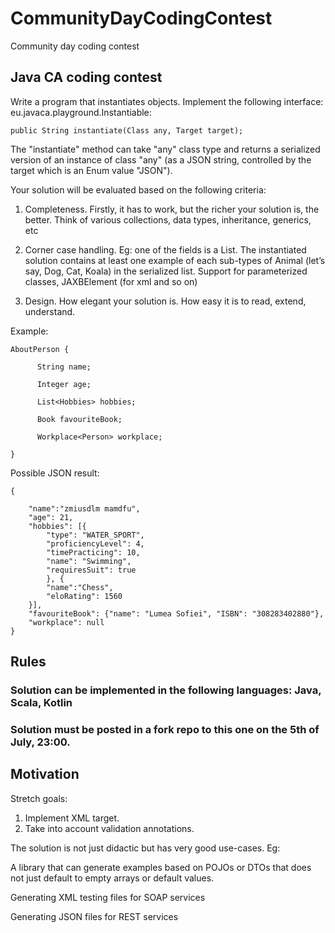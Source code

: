 # CommunityDayCodingContest
Community day coding contest

## Java CA coding contest


Write a program that instantiates objects. Implement the following interface: eu.javaca.playground.Instantiable: 

``` public String instantiate(Class any, Target target);  ```

The "instantiate" method can take "any" class type and returns a serialized version of an instance of class "any" (as a JSON string, controlled by the target which is an Enum value "JSON").

Your solution will be evaluated based on the following criteria:

1. Completeness. Firstly, it has to work, but the richer your solution is, the better. Think of various collections, data types, inheritance, generics, etc

2. Corner case handling. Eg: one of the fields is a List<Animal>. The instantiated solution contains at least one example of each sub-types of Animal (let’s say, Dog, Cat, Koala) in the serialized list. Support for parameterized classes, JAXBElement (for xml and so on)

3. Design. How elegant your solution is. How easy it is to read, extend, understand.


Example:

``` 
AboutPerson { 

      String name; 

      Integer age; 

      List<Hobbies> hobbies; 

      Book favouriteBook; 

      Workplace<Person> workplace;  

} 
```


Possible JSON result:

``` 
{ 

    "name":"zmiusdlm mamdfu",  
    "age": 21,  
    "hobbies": [{ 
        "type": "WATER_SPORT",  
        "proficiencyLevel": 4,  
        "timePracticing": 10,  
        "name": "Swimming",  
        "requiresSuit": true 
        }, { 
        "name":"Chess",  
        "eloRating": 1560 
    }], 
    "favouriteBook": {"name": "Lumea Sofiei", "ISBN": "308283402880"}, 
    "workplace": null 
} 
```
## Rules 

### Solution can be implemented in the following languages: Java, Scala, Kotlin

### Solution must be posted in a fork repo to this one on the 5th of July, 23:00.


## Motivation

Stretch goals: 
1. Implement XML target. 
2. Take into account validation annotations.

The solution is not just didactic but has very good use-cases. Eg:

A library that can generate examples based on POJOs or DTOs that does not just default to empty arrays or default values.

Generating XML testing files for SOAP services

Generating JSON files for REST services 
